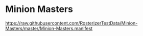 # Minion Masters

https://raw.githubusercontent.com/RosterizerTestData/Minion-Masters/master/Minion-Masters.manifest